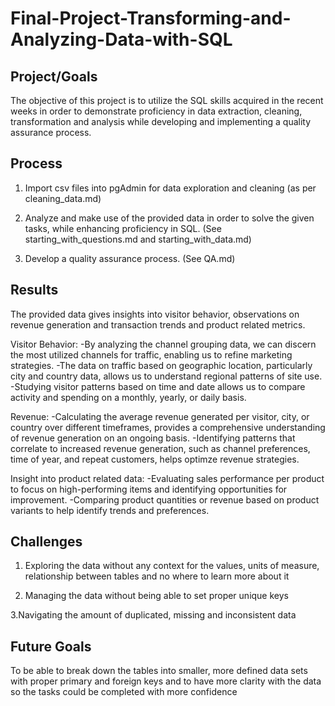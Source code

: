 # Final-Project-Transforming-and-Analyzing-Data-with-SQL

## Project/Goals

The objective of this project is to utilize the SQL skills acquired in the recent weeks in order to demonstrate proficiency in data extraction, cleaning, transformation and analysis while developing and implementing a quality assurance process.

## Process

1. Import csv files into pgAdmin for data exploration and cleaning (as per cleaning_data.md)

2. Analyze and make use of the provided data in order to solve the given tasks, while enhancing proficiency in SQL. 
(See starting_with_questions.md and starting_with_data.md)

4. Develop a quality assurance process. (See QA.md)


## Results

The provided data gives insights into visitor behavior, observations on revenue generation and transaction trends and product related metrics.

Visitor Behavior:
-By analyzing the channel grouping data, we can discern the most utilized channels for traffic, enabling us to refine marketing strategies.
-The data on traffic based on geographic location, particularly city and country data, allows us to understand regional patterns of site use.
-Studying visitor patterns based on time and date allows us to compare activity and spending on a monthly, yearly, or daily basis.

Revenue:
-Calculating the average revenue generated per visitor, city, or country over different timeframes, provides a comprehensive understanding of revenue generation on an ongoing basis.
-Identifying patterns that correlate to increased revenue generation, such as channel preferences, time of year, and repeat customers, helps optimze revenue strategies.

Insight into product related data:
-Evaluating sales performance per product to focus on high-performing items and identifying opportunities for improvement.
-Comparing product quantities or revenue based on product variants to help identify trends and preferences.


## Challenges 

1. Exploring the data without any context for the values, units of measure, relationship between tables and no where to learn more about it
  
2. Managing the data without being able to set proper unique keys

3.Navigating the amount of duplicated, missing and inconsistent data


## Future Goals

To be able to break down the tables into smaller, more defined data sets with proper primary and foreign keys and to have more clarity with the data so the tasks could be completed with more confidence
